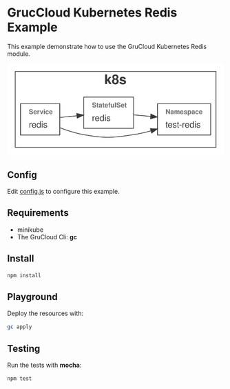 # GrucCloud Kubernetes Redis Example

This example demonstrate how to use the GruCloud Kubernetes Redis module.

![Graph](grucloud.svg)

## Config

Edit [config.js](./config.js) to configure this example.

## Requirements

- minikube
- The GruCloud Cli: **gc**

## Install

```sh
npm install
```

## Playground

Deploy the resources with:

```sh
gc apply
```

## Testing

Run the tests with **mocha**:

```sh
npm test
```

